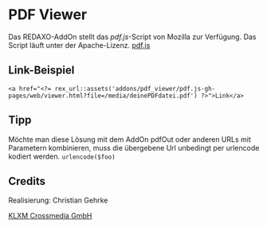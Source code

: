 # PDF Viewer

Das REDAXO-AddOn stellt das *pdf.js*-Script von Mozilla zur Verfügung. Das Script läuft unter der Apache-Lizenz. [pdf.js](https://github.com/mozilla/pdf.js)


## Link-Beispiel

`<a href="<?= rex_url::assets('addons/pdf_viewer/pdf.js-gh-pages/web/viewer.html?file=/media/deinePDFdatei.pdf') ?>">Link</a> `

## Tipp
Möchte man diese Lösung mit dem AddOn pdfOut oder anderen URLs mit Parametern kombinieren, muss die übergebene Url unbedingt per urlencode kodiert werden. `urlencode($foo)`

## Credits
Realisierung: Christian Gehrke

[KLXM Crossmedia GmbH](https://klxm.de)

